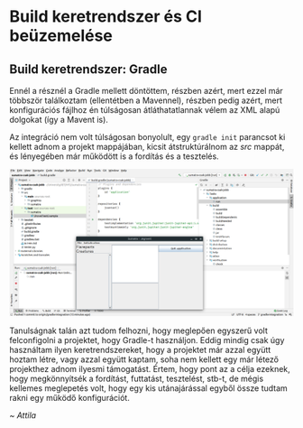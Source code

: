 # Build keretrendszer és CI beüzemelése

## Build keretrendszer: Gradle

Ennél a résznél a Gradle mellett döntöttem, részben azért, mert ezzel már többször találkoztam (ellentétben a Mavennel), részben pedig azért, mert konfigurációs fájlhoz én túlságosan átláthatatlannak vélem az XML alapú dolgokat (így a Mavent is).

Az integráció nem volt túlságosan bonyolult, egy `gradle init` parancsot ki kellett adnom a projekt mappájában, kicsit átstruktúrálnom az *src* mappát, és lényegében már működött is a fordítás és a tesztelés.

![](images/01-build.png)

Tanulságnak talán azt tudom felhozni, hogy meglepően egyszerű volt felconfigolni a projektet, hogy Gradle-t használjon. Eddig mindig csak úgy használtam ilyen keretrendszereket, hogy a projektet már azzal együtt hoztam létre, vagy azzal együtt kaptam, soha nem kellett egy már létező projekthez adnom ilyesmi támogatást. Értem, hogy pont az a célja ezeknek, hogy megkönnyítsék a fordítást, futtatást, tesztelést, stb-t, de mégis kellemes meglepetés volt, hogy egy kis utánajárással egyből össze tudtam rakni egy működő konfigurációt.

*~ Attila*
